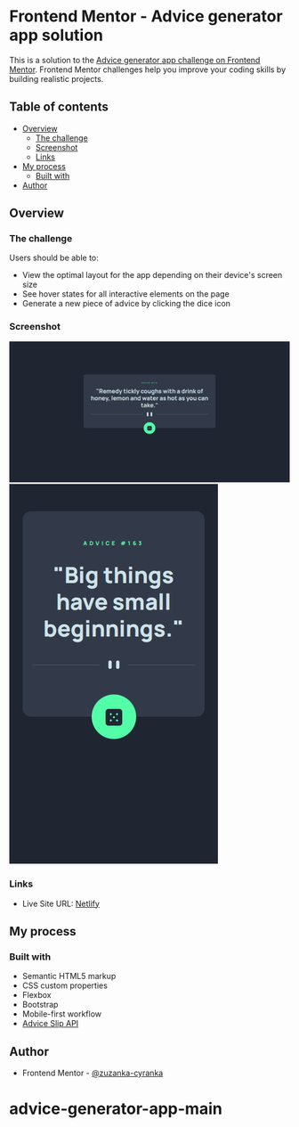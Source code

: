 # Frontend Mentor - Advice generator app solution

This is a solution to the [Advice generator app challenge on Frontend Mentor](https://www.frontendmentor.io/challenges/advice-generator-app-QdUG-13db). Frontend Mentor challenges help you improve your coding skills by building realistic projects.

## Table of contents

- [Overview](#overview)
  - [The challenge](#the-challenge)
  - [Screenshot](#screenshot)
  - [Links](#links)
- [My process](#my-process)
  - [Built with](#built-with)
- [Author](#author)

## Overview

### The challenge

Users should be able to:

- View the optimal layout for the app depending on their device's screen size
- See hover states for all interactive elements on the page
- Generate a new piece of advice by clicking the dice icon

### Screenshot

![](images/screenshot-desktop.png)
![](images/screenshot-mobile.png)

### Links

- Live Site URL: [Netlify](https://advice-generator-app-zz.netlify.app/)

## My process

### Built with

- Semantic HTML5 markup
- CSS custom properties
- Flexbox
- Bootstrap
- Mobile-first workflow
- [Advice Slip API](https://api.adviceslip.com)

## Author

- Frontend Mentor - [@zuzanka-cyranka](https://www.frontendmentor.io/profile/zuzanka-cyranka)
# advice-generator-app-main
